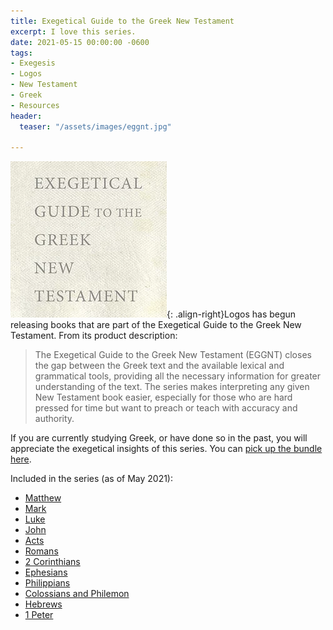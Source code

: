 ```yaml
---
title: Exegetical Guide to the Greek New Testament
excerpt: I love this series.
date: 2021-05-15 00:00:00 -0600
tags:
- Exegesis
- Logos
- New Testament
- Greek
- Resources
header:
  teaser: "/assets/images/eggnt.jpg"

---
```

![image-right](/assets/images/eggnt.jpg){: .align-right}Logos has begun releasing books that are part of the Exegetical Guide to the Greek New Testament. From its product description:

> The Exegetical Guide to the Greek New Testament (EGGNT) closes the gap between the Greek text and the available lexical and grammatical tools, providing all the necessary information for greater understanding of the text. The series makes interpreting any given New Testament book easier, especially for those who are hard pressed for time but want to preach or teach with accuracy and authority.

If you are currently studying Greek, or have done so in the past, you will appreciate the exegetical insights of this series. You can [pick up the bundle here](https://partners.faithlife.com/click.track?CID=432198&AFID=467957&nonencodedurl=https://www.logos.com/product/207806/exegetical-guide-to-the-greek-new-testament-eggnt).

Included in the series (as of May 2021):

* [Matthew](https://partners.faithlife.com/click.track?CID=432198&AFID=467957&nonencodedurl=https://www.logos.com/product/201378/matthew)
* [Mark](https://partners.faithlife.com/click.track?CID=432198&AFID=467957&nonencodedurl=https://www.logos.com/product/192188/mark)
* [Luke](https://partners.faithlife.com/click.track?CID=432198&AFID=467957&nonencodedurl=https://www.logos.com/product/201255/luke)
* [John](https://partners.faithlife.com/click.track?CID=432198&AFID=467957&nonencodedurl=https://www.logos.com/product/201488/john)
* [Acts](https://partners.faithlife.com/click.track?CID=432198&AFID=467957&nonencodedurl=https://www.logos.com/product/198493/acts)
* [Romans](https://partners.faithlife.com/click.track?CID=432198&AFID=467957&nonencodedurl=https://www.logos.com/product/201527/romans)
* [2 Corinthians](https://partners.faithlife.com/click.track?CID=432198&AFID=467957&nonencodedurl=https://www.logos.com/product/190299/2-corinthians)
* [Ephesians](https://partners.faithlife.com/click.track?CID=432198&AFID=467957&nonencodedurl=https://www.logos.com/product/201645/ephesians)
* [Philippians](https://partners.faithlife.com/click.track?CID=432198&AFID=467957&nonencodedurl=https://www.logos.com/product/198607/philippians)
* [Colossians and Philemon](https://partners.faithlife.com/click.track?CID=432198&AFID=467957&nonencodedurl=https://www.logos.com/product/201322/colossians-and-philemon)
* [Hebrews](https://partners.faithlife.com/click.track?CID=432198&AFID=467957&nonencodedurl=https://www.logos.com/product/177685/hebrews)
* [1 Peter](https://partners.faithlife.com/click.track?CID=432198&AFID=467957&nonencodedurl=https://www.logos.com/product/201294/1-peter)
